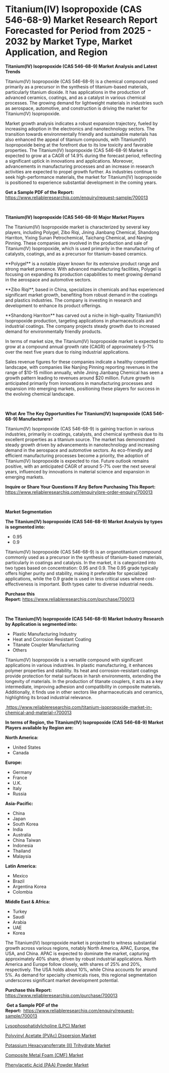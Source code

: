 <p><h1>Titanium(IV) Isopropoxide (CAS 546-68-9) Market Research Report Forecasted for Period from 2025 -  2032 by Market Type, Market Application, and Region</h1></p><p><strong>Titanium(IV) Isopropoxide (CAS 546-68-9) Market Analysis and Latest Trends</strong></p>
<p><p>Titanium(IV) Isopropoxide (CAS 546-68-9) is a chemical compound used primarily as a precursor in the synthesis of titanium-based materials, particularly titanium dioxide. It has applications in the production of advanced ceramics, coatings, and as a catalyst in various chemical processes. The growing demand for lightweight materials in industries such as aerospace, automotive, and construction is driving the market for Titanium(IV) Isopropoxide.</p><p>Market growth analysis indicates a robust expansion trajectory, fueled by increasing adoption in the electronics and nanotechnology sectors. The transition towards environmentally friendly and sustainable materials has also enhanced the appeal of titanium compounds, with Titanium(IV) Isopropoxide being at the forefront due to its low toxicity and favorable properties. The Titanium(IV) Isopropoxide (CAS 546-68-9) Market is expected to grow at a CAGR of 14.9% during the forecast period, reflecting a significant uptick in innovations and applications. Moreover, advancements in manufacturing processes and an increase in research activities are expected to propel growth further. As industries continue to seek high-performance materials, the market for Titanium(IV) Isopropoxide is positioned to experience substantial development in the coming years.</p></p>
<p><strong>Get a Sample PDF of the Report:&nbsp;</strong> <a href="https://www.reliableresearchiq.com/enquiry/request-sample/700013?utm_campaign=1137&utm_medium=2&utm_source=Github&utm_content=ia&utm_term=03042025&utm_id=titaniumiv-isopropoxide-cas-546-68-9">https://www.reliableresearchiq.com/enquiry/request-sample/700013</a></p>
<p>&nbsp;</p>
<p><strong>Titanium(IV) Isopropoxide (CAS 546-68-9) Major Market Players</strong></p>
<p><p>The Titanium(IV) Isopropoxide market is characterized by several key players, including Polygel, Zibo Riqi, Jining Jianbang Chemical, Shandong Harriton, Yixing Sunan Petrochemical, Taichang Chemical, and Nanjing Pinning. These companies are involved in the production and sale of Titanium(IV) Isopropoxide, which is used primarily in the manufacturing of catalysts, coatings, and as a precursor for titanium-based ceramics.</p><p>**Polygel** is a notable player known for its extensive product range and strong market presence. With advanced manufacturing facilities, Polygel is focusing on expanding its production capabilities to meet growing demand in the aerospace and automotive sectors. </p><p>**Zibo Riqi**, based in China, specializes in chemicals and has experienced significant market growth, benefiting from robust demand in the coatings and plastics industries. The company is investing in research and development to enhance its product offerings.</p><p>**Shandong Harriton** has carved out a niche in high-quality Titanium(IV) Isopropoxide production, targeting applications in pharmaceuticals and industrial coatings. The company projects steady growth due to increased demand for environmentally friendly products.</p><p>In terms of market size, the Titanium(IV) Isopropoxide market is expected to grow at a compound annual growth rate (CAGR) of approximately 5-7% over the next five years due to rising industrial applications. </p><p>Sales revenue figures for these companies indicate a healthy competitive landscape, with companies like Nanjing Pinning reporting revenues in the range of $10-15 million annually, while Jining Jianbang Chemical has seen a growth pattern leading to revenues around $20 million. Future growth is anticipated primarily from innovations in manufacturing processes and expansion into emerging markets, positioning these players for success in the evolving chemical landscape.</p></p>
<p>&nbsp;</p>
<p><strong>What Are The Key Opportunities For Titanium(IV) Isopropoxide (CAS 546-68-9) Manufacturers?</strong></p>
<p><p>Titanium(IV) Isopropoxide (CAS 546-68-9) is gaining traction in various industries, primarily in coatings, catalysts, and chemical synthesis due to its excellent properties as a titanium source. The market has demonstrated steady growth driven by advancements in nanotechnology and increasing demand in the aerospace and automotive sectors. As eco-friendly and efficient manufacturing processes become a priority, the adoption of Titanium(IV) Isopropoxide is expected to rise. Future outlook remains positive, with an anticipated CAGR of around 5-7% over the next several years, influenced by innovations in material science and expansion in emerging markets.</p></p>
<p><strong>Inquire or Share Your Questions If Any Before Purchasing This Report:</strong> <a href="https://www.reliableresearchiq.com/enquiry/pre-order-enquiry/700013?utm_campaign=1137&utm_medium=2&utm_source=Github&utm_content=ia&utm_term=03042025&utm_id=titaniumiv-isopropoxide-cas-546-68-9">https://www.reliableresearchiq.com/enquiry/pre-order-enquiry/700013</a></p>
<p>&nbsp;</p>
<p><strong>Market Segmentation</strong></p>
<p><strong>The Titanium(IV) Isopropoxide (CAS 546-68-9) Market Analysis by types is segmented into:</strong></p>
<p><ul><li>0.95</li><li>0.9</li></ul></p>
<p><p>Titanium(IV) Isopropoxide (CAS 546-68-9) is an organotitanium compound commonly used as a precursor in the synthesis of titanium-based materials, particularly in coatings and catalysis. In the market, it is categorized into two types based on concentration: 0.95 and 0.9. The 0.95 grade typically offers higher purity and stability, making it preferable for specialized applications, while the 0.9 grade is used in less critical uses where cost-effectiveness is important. Both types cater to diverse industrial needs.</p></p>
<p><strong>Purchase this Report:&nbsp;</strong><a href="https://www.reliableresearchiq.com/purchase/700013?utm_campaign=1137&utm_medium=2&utm_source=Github&utm_content=ia&utm_term=03042025&utm_id=titaniumiv-isopropoxide-cas-546-68-9">https://www.reliableresearchiq.com/purchase/700013</a></p>
<p>&nbsp;</p>
<p><strong>The Titanium(IV) Isopropoxide (CAS 546-68-9) Market Industry Research by Application is segmented into:</strong></p>
<p><ul><li>Plastic Manufacturing Industry</li><li>Heat and Corrosion Resistant Coating</li><li>Titanate Coupler Manufacturing</li><li>Others</li></ul></p>
<p><p>Titanium(IV) Isopropoxide is a versatile compound with significant applications in various industries. In plastic manufacturing, it enhances polymer properties and stability. Its heat and corrosion-resistant coatings provide protection for metal surfaces in harsh environments, extending the longevity of materials. In the production of titanate couplers, it acts as a key intermediate, improving adhesion and compatibility in composite materials. Additionally, it finds use in other sectors like pharmaceuticals and ceramics, highlighting its broad industrial relevance.</p></p>
<p><a href="https://www.reliableresearchiq.com/titanium-isopropoxide-market-in-chemical-and-material-r700013?utm_campaign=1137&utm_medium=2&utm_source=Github&utm_content=ia&utm_term=03042025&utm_id=titaniumiv-isopropoxide-cas-546-68-9">&nbsp;https://www.reliableresearchiq.com/titanium-isopropoxide-market-in-chemical-and-material-r700013</a></p>
<p><strong>In terms of Region, the Titanium(IV) Isopropoxide (CAS 546-68-9) Market Players available by Region are:</strong></p>
<p>
    <p> <strong> North America: </strong>
        <ul>
            <li>United States</li>
            <li>Canada</li>
        </ul>
        </p> 
    <p> <strong> Europe: </strong>
        <ul>
            <li>Germany</li>
            <li>France</li>
            <li>U.K.</li>
            <li>Italy</li>
            <li>Russia</li>
        </ul>
        </p> 
    <p> <strong> Asia-Pacific: </strong>
        <ul>
            <li>China</li>
            <li>Japan</li>
            <li>South Korea</li>
            <li>India</li>
            <li>Australia</li>
            <li>China Taiwan</li>
            <li>Indonesia</li>
            <li>Thailand</li>
            <li>Malaysia</li>
        </ul>
        </p> 
    <p> <strong> Latin America: </strong>
        <ul>
            <li>Mexico</li>
            <li>Brazil</li>
            <li>Argentina Korea</li>
            <li>Colombia</li>
        </ul>
        </p> 
    <p> <strong> Middle East & Africa: </strong>
        <ul>
            <li>Turkey</li>
            <li>Saudi</li>
            <li>Arabia</li>
            <li>UAE</li>
            <li>Korea</li>
        </ul>
    </p>
    </p>
<p><p>The Titanium(IV) Isopropoxide market is projected to witness substantial growth across various regions, notably North America, APAC, Europe, the USA, and China. APAC is expected to dominate the market, capturing approximately 40% share, driven by robust industrial applications. North America and Europe follow closely, with shares of 25% and 20%, respectively. The USA holds about 10%, while China accounts for around 5%. As demand for specialty chemicals rises, this regional segmentation underscores significant market development potential.</p></p>
<p><strong>Purchase this Report: </strong><a href="https://www.reliableresearchiq.com/purchase/700013?utm_campaign=1137&utm_medium=2&utm_source=Github&utm_content=ia&utm_term=03042025&utm_id=titaniumiv-isopropoxide-cas-546-68-9">https://www.reliableresearchiq.com/purchase/700013</a></p>
<p>&nbsp;<strong>Get a Sample PDF of the Report:&nbsp;&nbsp;</strong><a href="https://www.reliableresearchiq.com/enquiry/request-sample/700013?utm_campaign=1137&utm_medium=2&utm_source=Github&utm_content=ia&utm_term=03042025&utm_id=titaniumiv-isopropoxide-cas-546-68-9">https://www.reliableresearchiq.com/enquiry/request-sample/700013</a></p>
<p><strong></strong></p>
<p><p><a href="https://github.com/rutupueyed/Market-Research-Report-List-1/blob/main/lysophosphatidylcholine-lpc-market.md?utm_campaign=1137&utm_medium=2&utm_source=Github&utm_content=ia&utm_term=03042025&utm_id=titaniumiv-isopropoxide-cas-546-68-9">Lysophosphatidylcholine (LPC) Market</a></p><p><a href="https://github.com/burnicndole/Market-Research-Report-List-1/blob/main/polyvinyl-acetate-pvac-dispersion-market.md?utm_campaign=1137&utm_medium=2&utm_source=Github&utm_content=ia&utm_term=03042025&utm_id=titaniumiv-isopropoxide-cas-546-68-9">Polyvinyl Acetate (PVAc) Dispersion Market</a></p><p><a href="https://github.com/navodfetiya/Market-Research-Report-List-1/blob/main/potassium-hexacyanoferrate-ii-trihydrate-market.md?utm_campaign=1137&utm_medium=2&utm_source=Github&utm_content=ia&utm_term=03042025&utm_id=titaniumiv-isopropoxide-cas-546-68-9">Potassium Hexacyanoferrate (II) Trihydrate Market</a></p><p><a href="https://github.com/doganaqev/Market-Research-Report-List-1/blob/main/composite-metal-foam-cmf-market.md?utm_campaign=1137&utm_medium=2&utm_source=Github&utm_content=ia&utm_term=03042025&utm_id=titaniumiv-isopropoxide-cas-546-68-9">Composite Metal Foam (CMF) Market</a></p><p><a href="https://github.com/cevzarvargem/Market-Research-Report-List-1/blob/main/phenylacetic-acid-paa-powder-market.md?utm_campaign=1137&utm_medium=2&utm_source=Github&utm_content=ia&utm_term=03042025&utm_id=titaniumiv-isopropoxide-cas-546-68-9">Phenylacetic Acid (PAA) Powder Market</a></p></p>